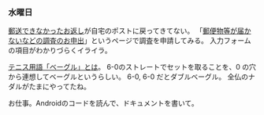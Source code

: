 ### 水曜日

[郵送できなかったお返し](https://github.com/toasa/diary/blob/main/2025/01/10.md)が自宅のポストに戻ってきてない。
「[郵便物等が届かないなどの調査のお申出](https://yubin-chousa.jpi.post.japanpost.jp/omoushide/top.do)」というページで調査を申請してみる。
入力フォームの項目がわかりづらくイライラ。

[テニス用語「ベーグル」とは](https://www.tennisbear.net/blog/628)。
6-0のストレートでセットを取ることを、0 の穴から連想してベーグルというらしい。
6-0, 6-0 だとダブルベーグル。
全仏のナダルがたまにやってたね。

お仕事。Androidのコードを読んで、ドキュメントを書いて。